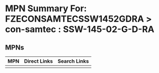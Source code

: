 



# MPN Summary For: FZECONSAMTECSSW1452GDRA > con-samtec : SSW-145-02-G-D-RA

## MPNs
  

|MPN|Direct Links|Search Links|
| :--- | :--- | :--- |
||||
